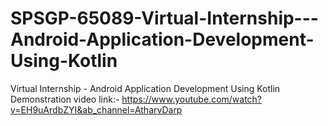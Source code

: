 # SPSGP-65089-Virtual-Internship---Android-Application-Development-Using-Kotlin
Virtual Internship - Android Application Development Using Kotlin
Demonstration video link:- https://www.youtube.com/watch?v=EH9uArdbZYI&ab_channel=AtharvDarp
